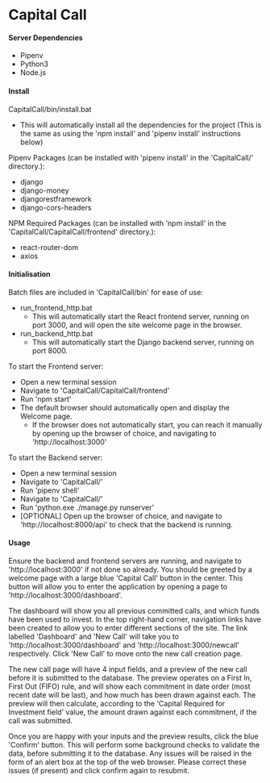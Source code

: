 # Capital Call

#### Server Dependencies
  - Pipenv
  - Python3
  - Node.js

#### Install

CapitalCall/bin/install.bat
  - This will automatically install all the dependencies for the project (This is the same as using the 'npm install' and 'pipenv install' instructions below)

Pipenv Packages (can be installed with 'pipenv install' in the 'CapitalCall/' directory.):
  - django
  - django-money
  - djangorestframework
  - django-cors-headers

NPM Required Packages (can be installed with 'npm install' in the 'CapitalCall/CapitalCall/frontend' directory.):
  - react-router-dom
  - axios

#### Initialisation

Batch files are included in 'CapitalCall/bin' for ease of use:
  - run_frontend_http.bat
    - This will automatically start the React frontend server, running on port 3000, and will open the site welcome page in the browser.
  - run_backend_http.bat
    - This will automatically start the Django backend server, running on port 8000.

To start the Frontend server:
  - Open a new terminal session
  - Navigate to 'CapitalCall/CapitalCall/frontend'
  - Run 'npm start'
  - The default browser should automatically open and display the Welcome page.
    - If the browser does not automatically start, you can reach it manually by opening up the browser of choice, and navigating to 'http://localhost:3000'

To start the Backend server:
  - Open a new terminal session
  - Navigate to 'CapitalCall/'
  - Run 'pipenv shell'
  - Navigate to 'CapitalCall/'
  - Run 'python.exe ./manage.py runserver'
  - [OPTIONAL] Open up the browser of choice, and navigate to 'http://localhost:8000/api' to check that the backend is running.

#### Usage

Ensure the backend and frontend servers are running, and navigate to 'http://localhost:3000' if not done so already.
You should be greeted by a welcome page with a large blue 'Capital Call' button in the center.
This button will allow you to enter the application by opening a page to 'http://localhost:3000/dashboard'.

The dashboard will show you all previous committed calls, and which funds have been used to invest.
In the top right-hand corner, navigation links have been created to allow you to enter different sections of the site.
The link labelled 'Dashboard' and 'New Call' will take you to 'http://localhost:3000/dashboard' and 'http://localhost:3000/newcall' respectively.
Click 'New Call' to move onto the new call creation page.

The new call page will have 4 input fields, and a preview of the new call before it is submitted to the database.
The preview operates on a First In, First Out (FIFO) rule, and will show each commitment in date order (most recent date will be last), and how much has been drawn against each.
The preview will then calculate, according to the 'Capital Required for Investment field' value, the amount drawn against each commitment, if the call was submitted.

Once you are happy with your inputs and the preview results, click the blue 'Confirm' button. This will perform some background checks to validate the data, before submitting it to the database.
Any issues will be raised in the form of an alert box at the top of the web browser. Please correct these issues (if present) and click confirm again to resubmit.
 